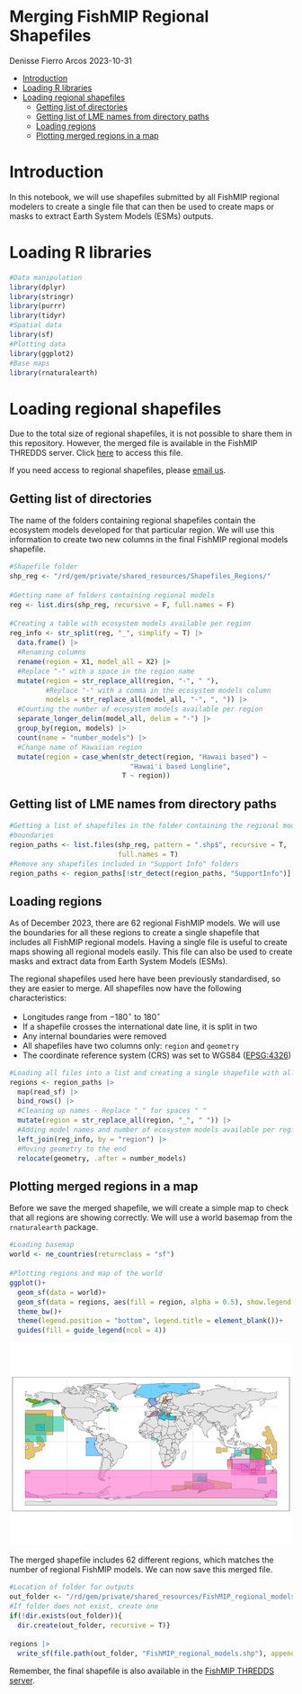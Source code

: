 Merging FishMIP Regional Shapefiles
================
Denisse Fierro Arcos
2023-10-31

- <a href="#introduction" id="toc-introduction">Introduction</a>
- <a href="#loading-r-libraries" id="toc-loading-r-libraries">Loading R
  libraries</a>
- <a href="#loading-regional-shapefiles"
  id="toc-loading-regional-shapefiles">Loading regional shapefiles</a>
  - <a href="#getting-list-of-directories"
    id="toc-getting-list-of-directories">Getting list of directories</a>
  - <a href="#getting-list-of-lme-names-from-directory-paths"
    id="toc-getting-list-of-lme-names-from-directory-paths">Getting list of
    LME names from directory paths</a>
  - <a href="#loading-regions" id="toc-loading-regions">Loading regions</a>
  - <a href="#plotting-merged-regions-in-a-map"
    id="toc-plotting-merged-regions-in-a-map">Plotting merged regions in a
    map</a>

# Introduction

In this notebook, we will use shapefiles submitted by all FishMIP
regional modelers to create a single file that can then be used to
create maps or masks to extract Earth System Models (ESMs) outputs.

# Loading R libraries

``` r
#Data manipulation
library(dplyr)
library(stringr)
library(purrr)
library(tidyr)
#Spatial data
library(sf)
#Plotting data
library(ggplot2)
#Base maps
library(rnaturalearth)
```

# Loading regional shapefiles

Due to the total size of regional shapefiles, it is not possible to
share them in this repository. However, the merged file is available in
the FishMIP THREDDS server. Click
[here](http://portal.sf.utas.edu.au/thredds/catalog/gem/fishmip/FishMIP_regions/catalog.html)
to access this file.

If you need access to regional shapefiles, please [email
us](mailto:fishmip.coordinators@gmail.com).

## Getting list of directories

The name of the folders containing regional shapefiles contain the
ecosystem models developed for that particular region. We will use this
information to create two new columns in the final FishMIP regional
models shapefile.

``` r
#Shapefile folder
shp_reg <- "/rd/gem/private/shared_resources/Shapefiles_Regions/"

#Getting name of folders containing regional models
reg <- list.dirs(shp_reg, recursive = F, full.names = F)

#Creating a table with ecosystem models available per region
reg_info <- str_split(reg, "_", simplify = T) |>
  data.frame() |> 
  #Renaming columns
  rename(region = X1, model_all = X2) |> 
  #Replace "-" with a space in the region name
  mutate(region = str_replace_all(region, "-", " "),
         #Replace "-" with a comma in the ecosystem models column
         models = str_replace_all(model_all, "-", ", ")) |> 
  #Counting the number of ecosystem models available per region
  separate_longer_delim(model_all, delim = "-") |> 
  group_by(region, models) |> 
  count(name = "number_models") |> 
  #Change name of Hawaiian region
  mutate(region = case_when(str_detect(region, "Hawaii based") ~ 
                              "Hawai'i based Longline", 
                            T ~ region))
```

## Getting list of LME names from directory paths

``` r
#Getting a list of shapefiles in the folder containing the regional model 
#boundaries
region_paths <- list.files(shp_reg, pattern = ".shp$", recursive = T, 
                           full.names = T)
#Remove any shapefiles included in "Support Info" folders
region_paths <- region_paths[!str_detect(region_paths, "SupportInfo")]
```

## Loading regions

As of December 2023, there are 62 regional FishMIP models. We will use
the boundaries for all these regions to create a single shapefile that
includes all FishMIP regional models. Having a single file is useful to
create maps showing all regional models easily. This file can also be
used to create masks and extract data from Earth System Models (ESMs).

The regional shapefiles used here have been previously standardised, so
they are easier to merge. All shapefiles now have the following
characteristics:  
- Longitudes range from $-180^{\circ}$ to $180^{\circ}$  
- If a shapefile crosses the international date line, it is split in
two  
- Any internal boundaries were removed  
- All shapefiles have two columns only: `region` and `geometry`  
- The coordinate reference system (CRS) was set to WGS84
([EPSG:4326](https://epsg.io/4326))

``` r
#Loading all files into a list and creating a single shapefile with all regions
regions <- region_paths |> 
  map(read_sf) |> 
  bind_rows() |> 
  #Cleaning up names - Replace "_" for spaces " "
  mutate(region = str_replace_all(region, "_", " ")) |> 
  #Adding model names and number of ecosystem models available per region
  left_join(reg_info, by = "region") |> 
  #Moving geometry to the end
  relocate(geometry, .after = number_models)
```

## Plotting merged regions in a map

Before we save the merged shapefile, we will create a simple map to
check that all regions are showing correctly. We will use a world
basemap from the `rnaturalearth` package.

``` r
#Loading basemap
world <- ne_countries(returnclass = "sf")

#Plotting regions and map of the world
ggplot()+
  geom_sf(data = world)+
  geom_sf(data = regions, aes(fill = region, alpha = 0.5), show.legend = F)+
  theme_bw()+
  theme(legend.position = "bottom", legend.title = element_blank())+
  guides(fill = guide_legend(ncol = 4))
```

![](figures/01_Merging_Regional_Shapefiles_files/figure-gfm/map-1.png)<!-- -->

The merged shapefile includes 62 different regions, which matches the
number of regional FishMIP models. We can now save this merged file.

``` r
#Location of folder for outputs
out_folder <- "/rd/gem/private/shared_resources/FishMIP_regional_models"
#If folder does not exist, create one
if(!dir.exists(out_folder)){
  dir.create(out_folder, recursive = T)}

regions |> 
  write_sf(file.path(out_folder, "FishMIP_regional_models.shp"), append = F)
```

Remember, the final shapefile is also available in the [FishMIP THREDDS
server](http://portal.sf.utas.edu.au/thredds/catalog/gem/fishmip/FishMIP_regions/catalog.html).
